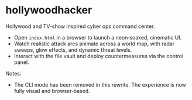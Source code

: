 # hollywoodhacker

Hollywood and TV-show inspired cyber ops command center.

- Open `index.html` in a browser to launch a neon‑soaked, cinematic UI.
- Watch realistic attack arcs animate across a world map, with radar sweeps, glow effects, and dynamic threat levels.
- Interact with the file vault and deploy countermeasures via the control panel.

Notes:
- The CLI mode has been removed in this rewrite. The experience is now fully visual and browser‑based.
